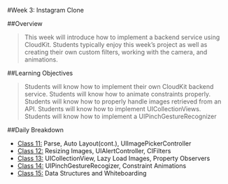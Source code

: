 #Week 3: Instagram Clone

##Overview
> This week will introduce how to implement a backend service using CloudKit. Students typically enjoy this week’s project as well as  creating their own custom filters, working with the camera, and animations.  

##Learning Objectives
> Students will know how to implement their own CloudKit backend service.
Students will know how to animate constraints properly.
Students will know how to properly handle images retrieved from an API.
Students will know how to implement UICollectionViews.
Students will know how to implement a UIPinchGestureRecognizer

##Daily Breakdown
* [Class 11:](class-11) Parse, Auto Layout(cont.), UIImagePickerController
* [Class 12:](class-12) Resizing Images, UIAlertController, CIFilters
* [Class 13:](class-13) UICollectionView, Lazy Load Images, Property Observers
* [Class 14:](class-14) UIPinchGestureRecogizer, Constraint Animations
* [Class 15:](class-15) Data Structures and Whiteboarding
